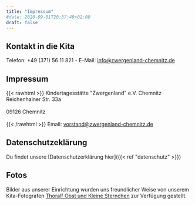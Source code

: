 ```yaml
---
title: "Impressum"
#date: 2020-09-01T20:37:49+02:00
draft: false
---
```


## Kontakt in die Kita

Telefon: +49 (371) 56 11 821 - E-Mail: [info@zwergenland-chemnitz.de](info@zwergenland-chemnitz.de)

## Impressum

{{< rawhtml >}}
Kindertagesstätte "Zwergenland" e.V. Chemnitz </br>
Reichenhainer Str. 33a </br></br>
09126 Chemnitz </br></br>
{{< /rawhtml >}}
Email: [vorstand@zwergenland-chemnitz.de](vorstand@zwergenland-chemnitz.de)

## Datenschutzeklärung

Du findet unsere [Datenschutzerklärung hier]({{< ref "datenschutz" >}})

## Fotos

Bilder aus unserer Einrichtung wurden uns freundlicher Weise von unserem Kita-Fotografen [Thoralf Obst und Kleine Sternchen](https://www.kleine-sternchen.net/) zur Verfügung gestellt.
